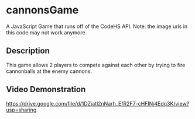 # cannonsGame
A JavaScript Game that runs off of the CodeHS API. Note: the image urls in this code may not work anymore.



## Description
This game allows 2 players to compete against each other by trying to fire cannonballs at the enemy cannons.


## Video Demonstration
https://drive.google.com/file/d/1DZjatl2nNarh_EfR2F7-cHFINj4Edq3K/view?usp=sharing 
